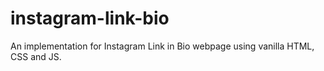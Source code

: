 # instagram-link-bio
An implementation for Instagram Link in Bio webpage using vanilla HTML, CSS and JS. 

